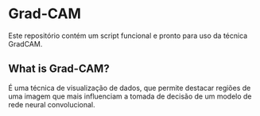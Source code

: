 # Grad-CAM
Este repositório contém um script funcional e pronto para uso da técnica GradCAM.

## What is Grad-CAM?
É uma técnica de visualização de dados, que permite destacar regiões de uma imagem que mais influenciam a tomada de decisão de um modelo de rede neural convolucional. 
